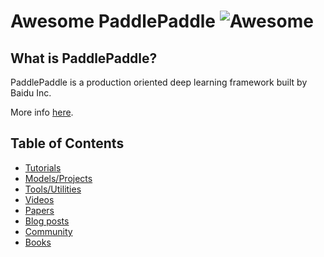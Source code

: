 # Awesome PaddlePaddle  ![Awesome](https://cdn.rawgit.com/sindresorhus/awesome/d7305f38d29fed78fa85652e3a63e154dd8e8829/media/badge.svg)

## What is PaddlePaddle?
PaddlePaddle is a production oriented deep learning framework built by Baidu Inc. 

More info [here](http://paddlepaddle.org).

## Table of Contents

<!-- MarkdownTOC depth=4 -->
- [Tutorials](#github-tutorials)
- [Models/Projects](#github-projects)
- [Tools/Utilities](#tools-utils)
- [Videos](#video)
- [Papers](#papers)
- [Blog posts](#blogs)
- [Community](#community)
- [Books](#books)

<!-- /MarkdownTOC -->
